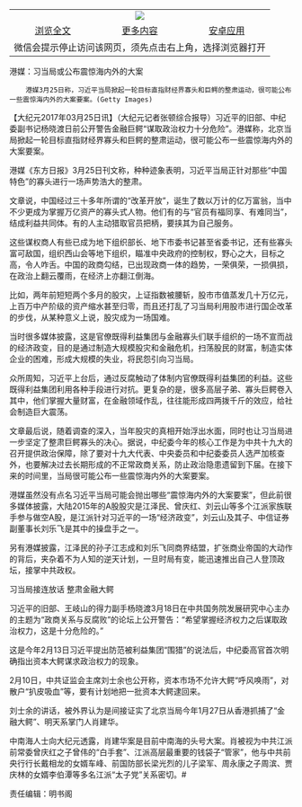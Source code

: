 

<table>
  <tr>
    <td align="center" colspan="3">
      <a href="https://github.com/ogate/ogate/blob/master/README.md"><img src="https://cloud.githubusercontent.com/assets/11880933/13434984/f430fae2-e012-11e5-814f-c2df1e82b247.jpg"/></a>
    </td>
  </tr>
  <tr>
    <td align="center">
      <a href="https://s3.ap-south-1.amazonaws.com/ogatem/oGate.htm?c814985&from=oNote">浏览全文</a>
    </td>
    <td align="center">
      <a href="https://s3.ap-south-1.amazonaws.com/ogatem/oGate.htm?from=oNote">更多内容</a>
    </td>
    <td align="center">
      <a href="https://raw.githubusercontent.com/ogate/up/master/ogate.apk">安卓应用</a>
    </td>
  </tr>
  <tr>
    <td align="center" colspan="3">
      微信会提示停止访问该网页，须先点击右上角，选择浏览器打开
    </td>
  </tr>
</table>    



港媒：习当局或公布震惊海内外的大案






        港媒3月25日称，习近平当局掀起一轮目标直指财经界寡头和巨鳄的整肃运动，很可能公布一些震惊海内外的大案要案。(Getty Images)

【大纪元2017年03月25日讯】（大纪元记者张顿综合报导）习近平的旧部、中纪委副书记杨晓渡日前公开警告金融巨鳄“谋取政治权力十分危险”。港媒称，北京当局掀起一轮目标直指财经界寡头和巨鳄的整肃运动，很可能公布一些震惊海内外的大案要案。


港媒《东方日报》3月25日刊文称，种种迹象表明，习近平当局正针对那些“中国特色”的寡头进行一场声势浩大的整肃。


文章说，中国经过三十多年所谓的“改革开放”，诞生了数以万计的亿万富翁，当中不少更成为掌握万亿资产的寡头式人物。他们有的与“官员有福同享、有难同当”，结成利益共同体。有的人主动猎取官员把柄，要挟其为自己服务。


这些谋权商人有些已成为地下组织部长、地下市委书记甚至省委书记，还有些寡头富可敌国，组织西山会等地下组织，瞄准中央政府的控制权，野心之大，目标之高，令人咋舌。中国的政商勾结，已出现政商一体的趋势，一荣俱荣，一损俱损，在政治上翻云覆雨，在经济上亦翻江倒海。


比如，两年前短短两个多月的股灾，上证指数被腰斩，股市市值蒸发几十万亿元，上百万中产阶级的资产缩水甚至归零，而且还打乱了习当局利用股市进行国企改革的步伐，从某种意义上说，股灾成为一场国难。


当时很多媒体披露，这是官僚既得利益集团与金融寡头们联手组织的一场不宣而战的经济政变，目的是通过制造大规模股灾和金融危机，扫荡股民的财富，制造实体企业的困难，形成大规模的失业，将民怨引向习当局。


众所周知，习近平上台后，通过反腐触动了体制内官僚既得利益集团的利益。这些既得利益集团利用各种手段进行对抗。更复杂的是，很多高层子弟、寡头巨鳄卷入其中，他们掌握大量财富，在金融领域作乱，往往能形成四两拨千斤的效应，给社会制造巨大震荡。


文章最后说，随着调查的深入，当年股灾的真相开始浮出水面，同时也让习当局进一步坚定了整肃巨鳄寡头的决心。据说，中纪委今年的核心工作是为中共十九大的召开提供政治保障，除了要对十九大代表、中央委员和中纪委委员人选严加核查外，也要解决过去长期形成的不正常政商关系，防止政治隐患遗留到下届。在接下来的时间里，当局很可能公布一些震惊海内外的大案要案。


港媒虽然没有点名习近平当局可能会抛出哪些“震惊海内外的大案要案”，但此前很多媒体披露，大陆2015年的A股股灾是江泽民、曾庆红、刘云山等多个江派家族联手参与做空A股，是江派针对习近平的一场“经济政变”，刘云山及其子、中信证券副董事长刘乐飞是其中的操盘手之一。


另有港媒披露，江泽民的孙子江志成和刘乐飞同商界结盟，扩张商业帝国的大动作的背后，夹杂着不为人知的逆天计划，一旦时局有变，能迅速推出自己人登顶政坛，接掌中共政权。


习当局接连放话 整肃金融大鳄


习近平的旧部、王岐山的得力副手杨晓渡3月18日在中共国务院发展研究中心主办的主题为“政商关系与反腐败”的论坛上公开警告：“希望掌握经济权力之后谋取政治权力，这是十分危险的。”


这是今年2月13日习近平提出防范被利益集团“围猎”的说法后，中纪委高官首次明确指出资本大鳄谋求政治权力的现象。


2月10日，中共证监会主席刘士余也公开称，资本市场不允许大鳄“呼风唤雨”，对散户“扒皮吸血”等，要有计划地把一批资本大鳄逮回来。


刘士余的讲话，被外界认为是间接证实了北京当局今年1月27日从香港抓捕了“金融大鳄”、明天系掌门人肖建华。


中南海人士向大纪元透露，肖建华案是目前中南海的头号大案。肖被视为中共江派前常委曾庆红之子曾伟的“白手套”、江派高层最重要的钱袋子“管家”，他与中共前央行行长戴相龙的女婿车峰、前国防部长梁光烈的儿子梁军、周永康之子周滨、贾庆林的女婿李伯潭等多名江派“太子党”关系密切。#


责任编辑：明书阁



